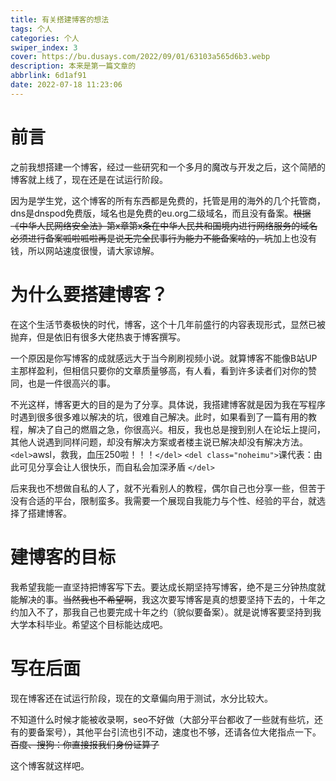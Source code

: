 ```yaml
---
title: 有关搭建博客的想法
tags: 个人
categories: 个人
swiper_index: 3
cover: https://bu.dusays.com/2022/09/01/63103a565d6b3.webp
description: 本来是第一篇文章的
abbrlink: 6d1af91
date: 2022-07-18 11:23:06
---
```

# 前言

之前我想搭建一个博客，经过一些研究和一个多月的魔改与开发之后，这个简陋的博客就上线了，现在还是在试运行阶段。

因为是学生党，这个博客的所有东西都是免费的，托管是用的海外的几个托管商，dns是dnspod免费版，域名也是免费的eu.org二级域名，而且没有备案。~~根据《中华人民网络安全法》第x章第x条在中华人民共和国境内进行网络服务的域名必须进行备案呱啦呱啦再是说无完全民事行为能力不能备案啥的，坑~~加上也没有钱，所以网站速度很慢，请大家谅解。

# 为什么要搭建博客？

在这个生活节奏极快的时代，博客，这个十几年前盛行的内容表现形式，显然已被抛弃，但是依旧有很多大佬热衷于博客撰写。

一个原因是你写博客的成就感远大于当今刷刷视频小说。就算博客不能像B站UP主那样盈利，但相信只要你的文章质量够高，有人看，看到许多读者们对你的赞同，也是一件很高兴的事。

不光这样，博客更大的目的是为了分享。具体说，我搭建博客就是因为我在写程序时遇到很多很多难以解决的坑，很难自己解决。此时，如果看到了一篇有用的教程，解决了自己的燃眉之急，你很高兴。相反，我也总是搜到别人在论坛上提问，其他人说遇到同样问题，却没有解决方案或者楼主说已解决却没有解决方法。`<del>`awsl，救我，血压250啦！！！`</del>`   `<del class="noheimu">`课代表：由此可见分享会让人很快乐，而自私会加深矛盾 `</del>`

后来我也不想做自私的人了，就不光看别人的教程，偶尔自己也分享一些，但苦于没有合适的平台，限制蛮多。我需要一个展现自我能力与个性、经验的平台，就选择了搭建博客。

# 建博客的目标

我希望我能一直坚持把博客写下去。要达成长期坚持写博客，绝不是三分钟热度就能解决的事。~~当然我也不希望啊~~，我这次要写博客是真的想要坚持下去的，十年之约加入不了，那我自己也要完成十年之约（貌似要备案）。就是说博客要坚持到我大学本科毕业。希望这个目标能达成吧。

# 写在后面

现在博客还在试运行阶段，现在的文章偏向用于测试，水分比较大。

不知道什么时候才能被收录啊，seo不好做（大部分平台都收了一些就有些坑，还有的要备案号），其他平台引流也引不动，速度也不够，还请各位大佬指点一下。~~百度、搜狗：你直接报我们身份证算了~~

这个博客就这样吧。
